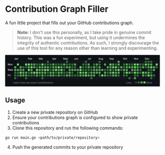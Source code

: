 # Contribution Graph Filler

A fun little project that fills out your GitHub contributions graph.

> **Note:** I don't use this personally, as I take pride in genuine commit history. This was a fun experiment, but using it undermines the integrity of authentic contributions. As such, I strongly discourage the use of this tool for any reason other than learning and experimenting.

![Example](screenshot.png)

## Usage

1. Create a new private repository on GitHub
2. Ensure your contributions graph is configured to show private contributions
3. Clone this repository and run the following commands:

```bash
go run main.go <path/to/private/repository>
```
4. Push the generated commits to your private repository
